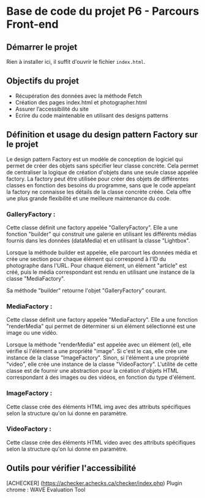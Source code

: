 # Base de code du projet P6 - Parcours Front-end

## Démarrer le projet

Rien à installer ici, il suffit d'ouvrir le fichier `index.html`.

## Objectifs du projet

- Récupération des données avec la méthode Fetch
- Création des pages index.html et photographer.html
- Assurer l’accessibilité du site
- Ecrire du code maintenable en utilisant des designs patterns

## Définition et usage du design pattern Factory sur le projet

Le design pattern Factory est un modèle de conception de logiciel qui permet de créer des objets sans spécifier leur classe concrète. Cela permet de centraliser la logique de création d'objets dans une seule classe appelée factory. La factory peut être utilisée pour créer des objets de différentes classes en fonction des besoins du programme, sans que le code appelant la factory ne connaisse les détails de la classe concrète créée. Cela offre une plus grande flexibilité et une meilleure maintenance du code.

### GalleryFactory :

Cette classe définit une factory appelée "GalleryFactory". Elle a une fonction "builder" qui construit une galerie en utilisant les différents médias fournis dans les données (dataMedia) et en utilisant la classe "Lightbox".

Lorsque la méthode builder est appelée, elle parcourt les données média et crée une section pour chaque élément qui correspond à l'ID du photographe dans l'URL. Pour chaque élément, un élément "article" est créé, puis le média correspondant est rendu en utilisant une instance de la classe "MediaFactory".

Sa méthode "builder" retourne l'objet "GalleryFactory" courant.

### MediaFactory :

Cette classe définit une factory appelée "MediaFactory". Elle a une fonction "renderMedia" qui permet de déterminer si un élément sélectionné est une image ou une vidéo.

Lorsque la méthode "renderMedia" est appelée avec un élément (el), elle vérifie si l'élément a une propriété "image". Si c'est le cas, elle crée une instance de la classe "ImageFactory". Sinon, si l'élément a une propriété "video", elle crée une instance de la classe "VideoFactory". L'utilité de cette classe est de fournir une abstraction pour la création d'objets HTML correspondant à des images ou des vidéos, en fonction du type d'élément.

### ImageFactory :

Cette classe crée des éléments HTML img avec des attributs spécifiques selon la structure qu'on lui donne en paramètre.

### VideoFactory :

Cette classe crée des éléments HTML video avec des attributs spécifiques selon la structure qu'on lui donne en paramètre.

## Outils pour vérifier l'accessibilité

[ACHECKER] (https://achecker.achecks.ca/checker/index.php)
Plugin chrome : WAVE Evaluation Tool
